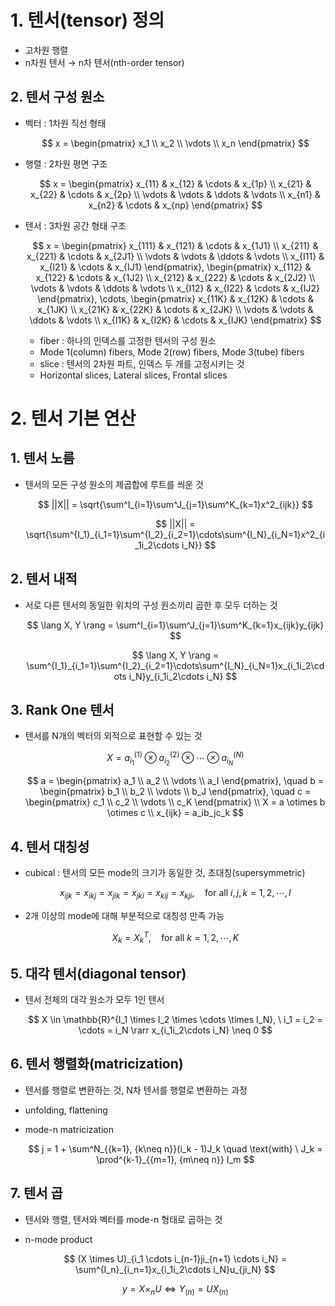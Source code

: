 # 1. 텐서(tensor) 정의

- 고차원 행렬
- n차원 텐서 → n차 텐서(nth-order tensor)

## 2. 텐서 구성 원소

- 벡터 : 1차원 직선 형태
    
    $$
    x = \begin{pmatrix} x_1 \\ x_2 \\ \vdots \\ x_n \end{pmatrix}
    $$
    
- 행렬 : 2차원 평면 구조
    
    $$
    x = \begin{pmatrix} x_{11} & x_{12} & \cdots & x_{1p} \\ x_{21} & x_{22} & \cdots & x_{2p} \\ \vdots & \vdots & \ddots & \vdots \\ x_{n1} & x_{n2} & \cdots & x_{np} \end{pmatrix}
    $$
    
- 텐서 : 3차원 공간 형태 구조
    
    $$
    x = \begin{pmatrix} x_{111} & x_{121} & \cdots & x_{1J1} \\ x_{211} & x_{221} & \cdots & x_{2J1} \\ \vdots & \vdots & \ddots & \vdots \\ x_{I11} & x_{I21} & \cdots & x_{IJ1} \end{pmatrix}, \begin{pmatrix} x_{112} & x_{122} & \cdots & x_{1J2} \\ x_{212} & x_{222} & \cdots & x_{2J2} \\ \vdots & \vdots & \ddots & \vdots \\ x_{I12} & x_{I22} & \cdots & x_{IJ2} \end{pmatrix}, \cdots, \begin{pmatrix} x_{11K} & x_{12K} & \cdots & x_{1JK} \\ x_{21K} & x_{22K} & \cdots & x_{2JK} \\ \vdots & \vdots & \ddots & \vdots \\ x_{I1K} & x_{I2K} & \cdots & x_{IJK} \end{pmatrix}
    $$
    
    - fiber : 하나의 인덱스를 고정한 텐서의 구성 원소
    - Mode 1(column) fibers, Mode 2(row) fibers, Mode 3(tube) fibers
    - slice : 텐서의 2차원 파트, 인덱스 두 개를 고정시키는 것
    - Horizontal slices, Lateral slices, Frontal slices

# 2. 텐서 기본 연산

## 1. 텐서 노름

- 텐서의 모든 구성 원소의 제곱합에 루트를 씌운 것
    
    $$
    ||X|| = \sqrt{\sum^I_{i=1}\sum^J_{j=1}\sum^K_{k=1}x^2_{ijk}}
    $$
    
    $$
    ||X|| = \sqrt{\sum^{I_1}_{i_1=1}\sum^{I_2}_{i_2=1}\cdots\sum^{I_N}_{i_N=1}x^2_{i_1i_2\cdots i_N}}
    $$
    

## 2. 텐서 내적

- 서로 다른 텐서의 동일한 위치의 구성 원소끼리 곱한 후 모두 더하는 것
    
    $$
    \lang X, Y \rang = \sum^I_{i=1}\sum^J_{j=1}\sum^K_{k=1}x_{ijk}y_{ijk}
    $$
    
    $$
    \lang X, Y \rang = \sum^{I_1}_{i_1=1}\sum^{I_2}_{i_2=1}\cdots\sum^{I_N}_{i_N=1}x_{i_1i_2\cdots i_N}y_{i_1i_2\cdots i_N}
    $$
    

## 3. Rank One 텐서

- 텐서를 N개의 벡터의 외적으로 표현할 수 있는 것
    
    $$
    X = a^{(1)}_{i_1} \otimes a^{(2)}_{i_2} \otimes \cdots \otimes a^{(N)}_{i_N}
    $$
    
    $$
    a = \begin{pmatrix} a_1 \\ a_2 \\ \vdots \\ a_I \end{pmatrix}, \quad b = \begin{pmatrix} b_1 \\ b_2 \\ \vdots \\ b_J \end{pmatrix}, \quad c = \begin{pmatrix} c_1 \\ c_2 \\ \vdots \\ c_K \end{pmatrix} \\ X = a \otimes b \otimes c \\ x_{ijk} = a_ib_jc_k
    $$
    

## 4. 텐서 대칭성

- cubical : 텐서의 모든 mode의 크기가 동일한 것, 초대칭(supersymmetric)
    
    $$
    x_{ijk} = x_{ikj} = x_{jik} = x_{jki} = x_{kij} = x_{kji}, \quad \text{for all} \ i, j, k = 1, 2, \cdots , I
    $$
    
- 2개 이상의 mode에 대해 부분적으로 대칭성 만족 가능
    
    $$
    X_k = X^T_k, \quad \text{for all} \ k = 1, 2, \cdots , K
    $$
    

## 5. 대각 텐서(diagonal tensor)

- 텐서 전체의 대각 원소가 모두 1인 텐서
    
    $$
    X \in \mathbb{R}^{I_1 \times I_2 \times \cdots \times I_N}, \ i_1 = i_2 = \cdots = i_N \rarr x_{i_1i_2\cdots i_N} \neq 0
    $$
    

## 6. 텐서 행렬화(matricization)

- 텐서를 행렬로 변환하는 것, N차 텐서를 행렬로 변환하는 과정
- unfolding, flattening
- mode-n matricization
    
    $$
    j = 1 + \sum^N_{{k=1}, {k\neq n}}(i_k - 1)J_k \quad \text{with} \ J_k = \prod^{k-1}_{{m=1}, {m\neq n}} I_m
    $$
    

## 7. 텐서 곱

- 텐서와 행렬, 텐서와 벡터를 mode-n 형태로 곱하는 것
- n-mode product
    
    $$
    (X \times U)_{i_1 \cdots i_{n-1}ji_{n+1} \cdots i_N} = \sum^{I_n}_{i_n=1}x_{i_1i_2\cdots i_N}u_{ji_N}
    $$
    
    $$
    y = X \times_n U \Leftrightarrow Y_{(n)} = UX_{(n)}
    $$
